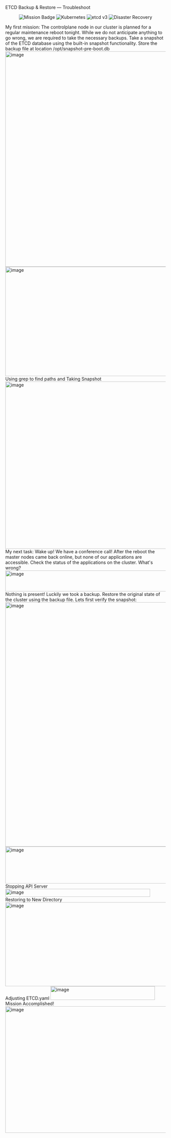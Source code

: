 ETCD Backup & Restore — Troubleshoot
<p align="center"> <img alt="Mission Badge" src="https://img.shields.io/badge/Mission-Control%20Plane-blue" /> <img alt="Kubernetes" src="https://img.shields.io/badge/Kubernetes-Cluster-lightgrey" /> <img alt="etcd v3" src="https://img.shields.io/badge/etcd-v3-important" /> <img alt="Disaster Recovery" src="https://img.shields.io/badge/Disaster%20Recovery-Ready-success" /> </p>

My first mission: The controlplane node in our cluster is planned for a regular maintenance reboot tonight. While we do not anticipate anything to go wrong, we are required to take the necessary backups. Take a snapshot of the ETCD database using the built-in snapshot functionality. Store the backup file at location /opt/snapshot-pre-boot.db
<img width="1264" height="677" alt="image" src="https://github.com/user-attachments/assets/09988248-60f3-4f40-a732-d85e575ca9b8" />
<img width="855" height="344" alt="image" src="https://github.com/user-attachments/assets/82c4df69-91df-41a5-9829-0dd1f28893cb" />
Using grep to find paths and Taking Snapshot
<img width="1051" height="526" alt="image" src="https://github.com/user-attachments/assets/5eb8aea7-3a63-42d1-8eab-f8647472c53b" />
My next task: Wake up! We have a conference call! After the reboot the master nodes came back online, but none of our applications are accessible. Check the status of the applications on the cluster. What's wrong?
<img width="604" height="66" alt="image" src="https://github.com/user-attachments/assets/661a5742-d816-4d9f-bfeb-0b7fa482b91e" />
Nothing is present!
Luckily we took a backup. Restore the original state of the cluster using the backup file.
Lets first verify the snapshot:
<img width="1224" height="768" alt="image" src="https://github.com/user-attachments/assets/446317dc-c0bf-470b-92b2-147216aa47a6" />
<img width="744" height="116" alt="image" src="https://github.com/user-attachments/assets/847e608b-9133-4313-a5fd-e47aa8b6a779" />
Stopping API Server
<img width="455" height="25" alt="image" src="https://github.com/user-attachments/assets/cda9f269-9f66-4292-ad51-83f90a34c66a" />
Restoring to New Directory
<img width="1053" height="264" alt="image" src="https://github.com/user-attachments/assets/4719a39c-6269-4eda-ae4b-fcc5aa0fc1f8" />
Adjusting ETCD.yaml
<img width="328" height="43" alt="image" src="https://github.com/user-attachments/assets/c433c873-2b7d-465d-8c02-44ef4b8c36be" />
Mission Accomplished!
<img width="772" height="398" alt="image" src="https://github.com/user-attachments/assets/24fb4f77-8a38-4cd6-ace8-b76a419b56bd" />




